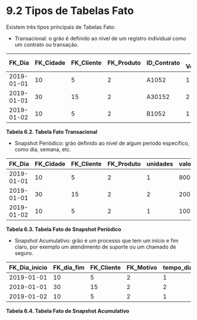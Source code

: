 # 9.2 Tipos de Tabelas Fato

Existem três tipos principais de Tabelas Fato:

-  Transacional: o grão é definido ao nível de um registro individual como um contrato ou transação.

| **FK_Dia** | **FK_Cidade** | **FK_Cliente** | **FK_Produto** | **ID_Contrato** | **Unid. Vendidas** | **Valor** |
|------------|---------------|----------------|----------------|-----------------|--------------------|-----------|
| 2019-01-01 | 10            | 5              | 2              | A1052           | 1                  | 200       |
| 2019-01-01 | 30            | 15             | 2              | A30152          | 2                  | 400       |
| 2019-01-02 | 10            | 5              | 2              | B1052           | 1                  | 200       |

**Tabela 6.2. Tabela Fato Transacional**

- Snapshot Periódico: grão definido ao nível de algum período específico, como dia, semana, etc.

| **FK_Dia** | **FK_Cidade** | **FK_Cliente** | **FK_Produto** | **unidades** | **valor_total** | **media_desconto** |
|------------|---------------|----------------|----------------|--------------|-----------------|--------------------|
| 2019-01-01 | 10            | 5              | 2              | 1            | 800             | 7.75%              |
| 2019-01-01 | 30            | 15             | 2              | 2            | 2000            | 10%                |
| 2019-01-02 | 10            | 5              | 2              | 1            | 1000            | 11%                |
**Tabela 6.3. Tabela Fato de Snapshot Periódico**

- Snapshot Acumulativo: grão é um processo que tem um início e fim claro, por exemplo um atendimento de suporte ou um chamado de seguro.

| **FK_Dia_inicio** | **FK_dia_fim** | **FK_Cliente** | **FK_Motivo** | **tempo_dias** | **valor_total** |
|-------------------|----------------|----------------|---------------|----------------|-----------------|
| 2019-01-01        | 10             | 5              | 2             | 1              | 800             |
| 2019-01-01        | 30             | 15             | 2             | 2              | 2000            |
| 2019-01-02        | 10             | 5              | 2             | 1              | 1000            |

**Tabela 6.4. Tabela Fato de Snapshot Acumulativo**
